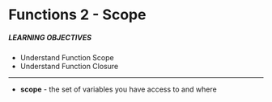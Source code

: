# Functions 2 - Scope

##### LEARNING OBJECTIVES
- Understand Function Scope
- Understand Function Closure

---

- **scope** - the set of variables you have access to and where
